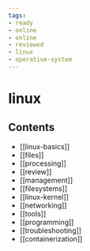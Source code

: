 ```yaml
---
tags:
- ready
- online
- online
- reviewed
- linux
- operative-system
---
```


# linux

## Contents

- [[linux-basics]]
- [[files]]
- [[processing]]
- [[review]]
- [[management]]
- [[filesystems]]
- [[linux-kernel]]
- [[networking]]
- [[tools]]
- [[programming]]
- [[troubleshooting]]
- [[containerization]]
